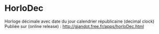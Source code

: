 # HorloDec
Horloge décimale avec date du jour calendrier républicaine (decimal clock)<BR>
Publiée sur (online release) : http://gjandot.free.fr/apps/horloDec.html
